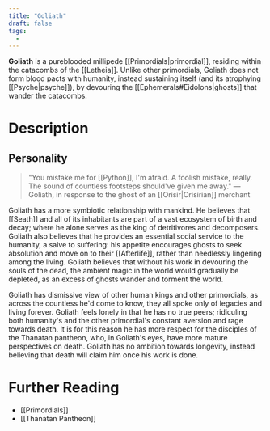 ```yaml
---
title: "Goliath"
draft: false
tags:
  - 
---
```


**Goliath** is a pureblooded millipede [[Primordials|primordial]], residing within the catacombs of the [[Letheia]]. Unlike other primordials, Goliath does not form blood pacts with humanity, instead sustaining itself (and its atrophying [[Psyche|psyche]]), by devouring the [[Ephemerals#Eidolons|ghosts]] that wander the catacombs.

# Description
## Personality
>"You mistake me for [[Python]], I'm afraid. A foolish mistake, really. The sound of countless footsteps should've given me away."
>— Goliath, in response to the ghost of an [[Orisir|Orisirian]] merchant

Goliath has a more symbiotic relationship with mankind. He believes that [[Seath]] and all of its inhabitants are part of a vast ecosystem of birth and decay; where he alone serves as the king of detritivores and decomposers. Goliath also believes that he provides an essential social service to the humanity, a salve to suffering: his appetite encourages ghosts to seek absolution and move on to their [[Afterlife]], rather than needlessly lingering among the living. Goliath believes that without his work in devouring the souls of the dead, the ambient magic in the world would gradually be depleted, as an excess of ghosts wander and torment the world.

Goliath has dismissive view of other human kings and other primordials, as across the countless he'd come to know, they all spoke only of legacies and living forever. Goliath feels lonely in that he has no true peers; ridiculing both humanity's and the other primordial's constant aversion and rage towards death. It is for this reason he has more respect for the disciples of the Thanatan pantheon, who, in Goliath's eyes, have more mature perspectives on death. Goliath has no ambition towards longevity, instead believing that death will claim him once his work is done.

# Further Reading
- [[Primordials]]
- [[Thanatan Pantheon]]
